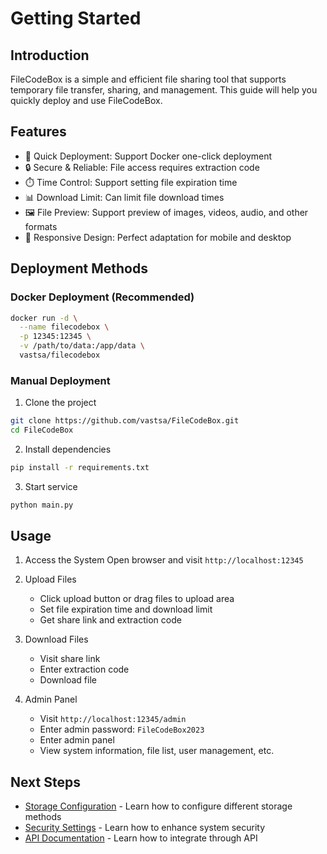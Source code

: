 # Getting Started

## Introduction

FileCodeBox is a simple and efficient file sharing tool that supports temporary file transfer, sharing, and management. This guide will help you quickly deploy and use FileCodeBox.

## Features

- 🚀 Quick Deployment: Support Docker one-click deployment
- 🔒 Secure & Reliable: File access requires extraction code
- ⏱️ Time Control: Support setting file expiration time
- 📊 Download Limit: Can limit file download times
- 🖼️ File Preview: Support preview of images, videos, audio, and other formats
- 📱 Responsive Design: Perfect adaptation for mobile and desktop

## Deployment Methods

### Docker Deployment (Recommended)

```bash
docker run -d \
  --name filecodebox \
  -p 12345:12345 \
  -v /path/to/data:/app/data \
  vastsa/filecodebox
```

### Manual Deployment

1. Clone the project

```bash
git clone https://github.com/vastsa/FileCodeBox.git
cd FileCodeBox
```

2. Install dependencies

```bash
pip install -r requirements.txt
```

3. Start service

```bash
python main.py
```

## Usage

1. Access the System
   Open browser and visit `http://localhost:12345`

2. Upload Files
   - Click upload button or drag files to upload area
   - Set file expiration time and download limit
   - Get share link and extraction code

3. Download Files
   - Visit share link
   - Enter extraction code
   - Download file

4. Admin Panel
   - Visit `http://localhost:12345/admin`
   - Enter admin password: `FileCodeBox2023`
   - Enter admin panel
   - View system information, file list, user management, etc.

## Next Steps

- [Storage Configuration](/en/guide/storage) - Learn how to configure different storage methods
- [Security Settings](/en/guide/security) - Learn how to enhance system security
- [API Documentation](/en/api/) - Learn how to integrate through API 